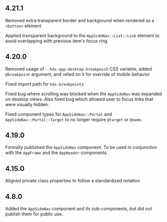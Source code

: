 ## 4.21.1

Removed extra transparent border and background when rendered as a `<button>` element

Applied transparent background to the `AppSideNav::List::Link` element to avoid overlapping with previous item's focus ring

## 4.20.0

Removed usage of `--hds-app-desktop-breakpoint` CSS variable, added `@breakpoint` argument, and relied on it for override of mobile behavior

Fixed import path for `hds-breakpoints`

Fixed bug where scrolling was blocked when the `AppSideNav` was expanded on desktop views. Also fixed bug which allowed user to focus links that were visually hidden.

Fixed component types for `AppSideNav::Portal` and `AppSideNav::Portal::Target` to no longer require `@target` or `@name`.

## 4.19.0

Formally published the `AppSideNav` component. To be used in conjunction with the `AppFrame` and the `AppHeader` components.

## 4.15.0

Aligned private class properties to follow a standardized notation

## 4.8.0

Added the `AppSideNav` component and its sub-components, but did not publish them for public use.

